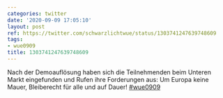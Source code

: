 ```yaml
---
categories: twitter
date: '2020-09-09 17:05:10'
layout: post
ref: https://twitter.com/schwarzlichtwue/status/1303741247639748609
tags:
- wue0909
title: 1303741247639748609
---
```

Nach der Demoauflösung haben sich die Teilnehmenden beim Unteren Markt eingefunden und Rufen ihre Forderungen aus: Um Europa keine Mauer, Bleiberecht für alle und auf Dauer! [#wue0909](/t/wue0909)
